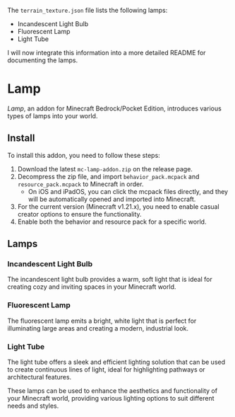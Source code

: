 The `terrain_texture.json` file lists the following lamps:

- Incandescent Light Bulb
- Fluorescent Lamp
- Light Tube

I will now integrate this information into a more detailed README for documenting the lamps.

# Lamp

*Lamp*, an addon for Minecraft Bedrock/Pocket Edition, introduces various types of lamps into your world.

## Install

To install this addon, you need to follow these steps:

1. Download the latest `mc-lamp-addon.zip` on the release page.
2. Decompress the zip file, and import `behavior_pack.mcpack` and `resource_pack.mcpack` to Minecraft in order.
   - On iOS and iPadOS, you can click the mcpack files directly, and they will be automatically opened and imported into Minecraft.
3. For the current version (Minecraft v1.21.x), you need to enable casual creator options to ensure the functionality.
4. Enable both the behavior and resource pack for a specific world.

## Lamps

### Incandescent Light Bulb

The incandescent light bulb provides a warm, soft light that is ideal for creating cozy and inviting spaces in your Minecraft world.

### Fluorescent Lamp

The fluorescent lamp emits a bright, white light that is perfect for illuminating large areas and creating a modern, industrial look.

### Light Tube

The light tube offers a sleek and efficient lighting solution that can be used to create continuous lines of light, ideal for highlighting pathways or architectural features.

These lamps can be used to enhance the aesthetics and functionality of your Minecraft world, providing various lighting options to suit different needs and styles.
